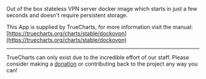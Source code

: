 Out of the box stateless VPN server docker image which starts in just a few seconds and doesn't require persistent storage.

This App is supplied by TrueCharts, for more information visit the manual: [https://truecharts.org/charts/stable/dockovpn](https://truecharts.org/charts/stable/dockovpn)

---

TrueCharts can only exist due to the incredible effort of our staff.
Please consider making a [donation](https://truecharts.org/sponsor) or contributing back to the project any way you can!
